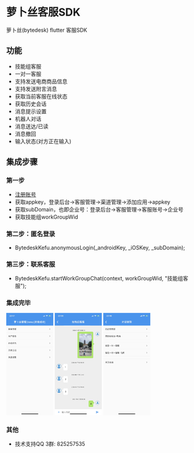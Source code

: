 # 萝卜丝客服SDK

萝卜丝(bytedesk) flutter 客服SDK

## 功能

- 技能组客服
- 一对一客服
- 支持发送电商商品信息
- 支持发送附言消息
- 获取当前客服在线状态
- 获取历史会话
- 消息提示设置
- 机器人对话
- 消息送达/已读
- 消息撤回
- 输入状态(对方正在输入)
<!-- - 提交工单 -->
<!-- - 意见反馈 -->

## 集成步骤

### 第一步

- [注册账号](https://www.bytedesk.com/antv/user/login)
- 获取appkey，登录后台->客服管理->渠道管理->添加应用->appkey
- 获取subDomain，也即企业号：登录后台->客服管理->客服账号->企业号
- 获取技能组workGroupWid

### 第二步：匿名登录

- BytedeskKefu.anonymousLogin(_androidKey, _iOSKey, _subDomain);

### 第三步：联系客服

- BytedeskKefu.startWorkGroupChat(context, workGroupWid, "技能组客服");

### 集成完毕

<img src="./home.jpeg" width="25%" height="25%"/>
<img src="./chat.jpeg" width="25%" height="25%"/>
<img src="./chat_type.jpeg" width="25%" height="25%"/>

### 其他

- 技术支持QQ 3群: 825257535
